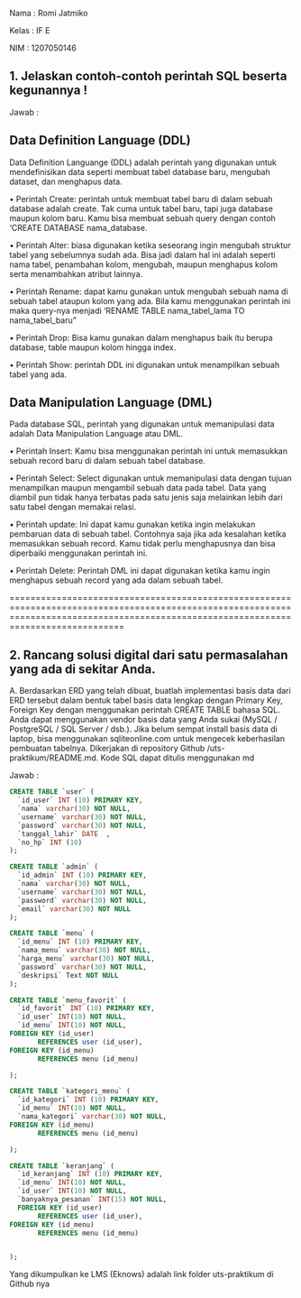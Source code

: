 Nama : Romi Jatmiko

Kelas : IF E

NIM : 1207050146



<h2 b >1. Jelaskan contoh-contoh perintah SQL beserta kegunannya !</h2>


Jawab :


<h2 b >Data Definition Language (DDL)</h2>



Data Definition Languange (DDL) adalah perintah yang digunakan untuk mendefinisikan data seperti membuat tabel database baru, mengubah dataset, dan menghapus data.




•	Perintah Create: perintah untuk membuat tabel baru di dalam sebuah database adalah create. Tak cuma untuk tabel baru, tapi juga database maupun kolom baru. Kamu bisa membuat sebuah query dengan contoh ‘CREATE DATABASE nama_database.



•	Perintah Alter: biasa digunakan ketika seseorang ingin mengubah struktur tabel yang sebelumnya sudah ada. Bisa jadi dalam hal ini adalah seperti nama tabel, penambahan kolom, mengubah, maupun menghapus kolom serta menambahkan atribut lainnya.



•	Perintah Rename: dapat kamu gunakan untuk mengubah sebuah nama di sebuah tabel ataupun kolom yang ada. Bila kamu menggunakan perintah ini maka query-nya menjadi ‘RENAME TABLE nama_tabel_lama TO nama_tabel_baru”



•	Perintah Drop: Bisa kamu gunakan dalam menghapus baik itu berupa database, table maupun kolom hingga index.



•	Perintah Show: perintah DDL ini digunakan untuk menampilkan sebuah tabel yang ada.





<h2 b >Data Manipulation Language (DML)</h2>




Pada database SQL, perintah yang digunakan untuk memanipulasi data adalah Data Manipulation Language atau DML.



•	Perintah Insert: Kamu bisa menggunakan perintah ini untuk memasukkan sebuah record baru di dalam sebuah tabel database.



•	Perintah Select: Select digunakan untuk memanipulasi data dengan tujuan menampilkan maupun mengambil sebuah data pada tabel. Data yang diambil pun tidak hanya terbatas pada satu jenis saja melainkan lebih dari satu tabel dengan memakai relasi.



•	Perintah update: Ini dapat kamu gunakan ketika ingin melakukan pembaruan data di sebuah tabel. Contohnya saja jika ada kesalahan ketika memasukkan sebuah record. Kamu tidak perlu menghapusnya dan bisa diperbaiki menggunakan perintah ini.



•	Perintah Delete: Perintah DML ini dapat digunakan ketika kamu ingin menghapus sebuah record yang ada dalam sebuah tabel.



========================================================================================================================================================================================



<h2 b >2. Rancang solusi digital dari satu permasalahan yang ada di sekitar Anda.</h2>



A. Berdasarkan ERD yang telah dibuat, buatlah implementasi basis data dari ERD tersebut dalam bentuk tabel basis data lengkap dengan Primary Key, Foreign Key dengan menggunakan perintah CREATE TABLE bahasa SQL. Anda dapat menggunakan vendor basis data yang Anda sukai (MySQL / PostgreSQL / SQL Server / dsb.). Jika belum sempat install basis data di laptop, bisa menggunakan sqliteonline.com untuk mengecek keberhasilan pembuatan tabelnya.
Dikerjakan di repository Github /uts-praktikum/README.md. Kode SQL dapat ditulis menggunakan md 


Jawab :


```sql
CREATE TABLE `user` (
  `id_user` INT (10) PRIMARY KEY,
  `nama` varchar(30) NOT NULL,
  `username` varchar(30) NOT NULL,
  `password` varchar(30) NOT NULL,
  `tanggal_lahir` DATE  ,
  `no_hp` INT (10)
);

CREATE TABLE `admin` (
  `id_admin` INT (10) PRIMARY KEY,
  `nama` varchar(30) NOT NULL,
  `username` varchar(30) NOT NULL,
  `password` varchar(30) NOT NULL,
  `email` varchar(30) NOT NULL
);

CREATE TABLE `menu` (
  `id_menu` INT (10) PRIMARY KEY,
  `nama_menu` varchar(30) NOT NULL,
  `harga_menu` varchar(30) NOT NULL,
  `password` varchar(30) NOT NULL,
  `deskripsi` Text NOT NULL
);

CREATE TABLE `menu_favorit` (
  `id_favorit` INT (10) PRIMARY KEY,
  `id_user` INT(10) NOT NULL,
  `id_menu` INT(10) NOT NULL,
FOREIGN KEY (id_user)
       REFERENCES user (id_user), 
FOREIGN KEY (id_menu)
       REFERENCES menu (id_menu) 

);

CREATE TABLE `kategori_menu` (
  `id_kategori` INT (10) PRIMARY KEY,
  `id_menu` INT(10) NOT NULL,
  `nama_kategori` varchar(30) NOT NULL,
FOREIGN KEY (id_menu)
       REFERENCES menu (id_menu) 

);

CREATE TABLE `keranjang` (
  `id_keranjang` INT (10) PRIMARY KEY,
  `id_menu` INT(10) NOT NULL,
  `id_user` INT(10) NOT NULL,
  `banyaknya_pesanan` INT(15) NOT NULL,
  FOREIGN KEY (id_user)
       REFERENCES user (id_user), 
FOREIGN KEY (id_menu)
       REFERENCES menu (id_menu) 


);

```


Yang dikumpulkan ke LMS (Eknows) adalah link folder uts-praktikum di Github nya

